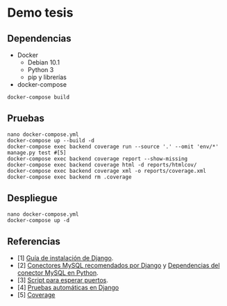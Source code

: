 # Demo tesis

## Dependencias

- Docker
  - Debian 10.1
  - Python 3
  - pip y librerías
- docker-compose

```shell
docker-compose build
```

## Pruebas

```shell
nano docker-compose.yml
docker-compose up --build -d
docker-compose exec backend coverage run --source '.' --omit 'env/*' manage.py test #[5]
docker-compose exec backend coverage report --show-missing
docker-compose exec backend coverage html -d reports/htmlcov/
docker-compose exec backend coverage xml -o reports/coverage.xml
docker-compose exec backend rm .coverage
```

## Despliegue

```shell
nano docker-compose.yml
docker-compose up -d
```

## Referencias

- [1] [Guía de instalación de Django](https://docs.djangoproject.com/en/2.2/intro/install/).
- [2] [Conectores MySQL recomendados por Django](https://docs.djangoproject.com/en/2.2/ref/databases/#mysql-db-api-drivers) y [Dependencias del conector MySQL en Python](https://pypi.org/project/mysqlclient/).
- [3] [Script para esperar puertos](https://github.com/ufoscout/docker-compose-wait).
- [4] [Pruebas automáticas en Django](https://docs.djangoproject.com/en/2.2/topics/testing/)
- [5] [Coverage](https://coverage.readthedocs.io/en/v4.5.x/index.html)
